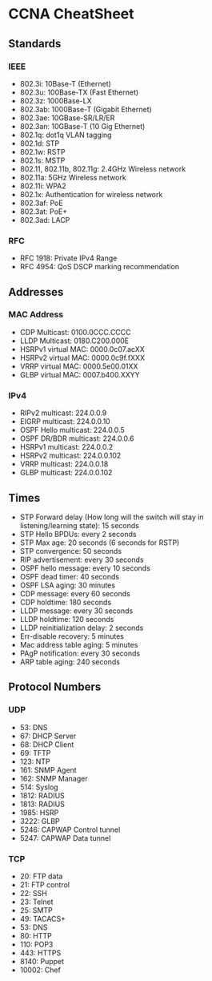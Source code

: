 # CCNA CheatSheet

## Standards

### IEEE

- 802.3i: 10Base-T (Ethernet)
- 802.3u: 100Base-TX (Fast Ethernet)
- 802.3z: 1000Base-LX
- 802.3ab: 1000Base-T (Gigabit Ethernet)
- 802.3ae: 10GBase-SR/LR/ER
- 802.3an: 10GBase-T (10 Gig Ethernet)
- 802.1q: dot1q VLAN tagging
- 802.1d: STP
- 802.1w: RSTP
- 802.1s: MSTP
- 802.11, 802.11b, 802.11g: 2.4GHz Wireless network
- 802.11a: 5GHz Wireless network
- 802.11i: WPA2
- 802.1x: Authentication for wireless network
- 802.3af: PoE
- 802.3at: PoE+
- 802.3ad: LACP

### RFC

- RFC 1918: Private IPv4 Range
- RFC 4954: QoS DSCP marking recommendation

## Addresses

### MAC Address

- CDP Multicast: 0100.0CCC.CCCC
- LLDP Multicast: 0180.C200.000E
- HSRPv1 virtual MAC: 0000.0c07.acXX
- HSRPv2 virtual MAC: 0000.0c9f.fXXX
- VRRP virtual MAC: 0000.5e00.01XX
- GLBP virtual MAC: 0007.b400.XXYY

### IPv4

- RIPv2 multicast: 224.0.0.9
- EIGRP multicast: 224.0.0.10
- OSPF Hello multicast: 224.0.0.5
- OSPF DR/BDR multicast: 224.0.0.6
- HSRPv1 multicast: 224.0.0.2
- HSRPv2 multicast: 224.0.0.102
- VRRP multicast: 224.0.0.18
- GLBP multicast: 224.0.0.102

## Times

- STP Forward delay (How long will the switch will stay in listening/learning state): 15 seconds
- STP Hello BPDUs: every 2 seconds
- STP Max age: 20 seconds (6 seconds for RSTP)
- STP convergence: 50 seconds
- RIP advertisement: every 30 seconds
- OSPF hello message: every 10 seconds
- OSPF dead timer: 40 seconds
- OSPF LSA aging: 30 minutes
- CDP message: every 60 seconds
- CDP holdtime: 180 seconds
- LLDP message: every 30 seconds
- LLDP holdtime: 120 seconds
- LLDP reinitialization delay: 2 seconds
- Err-disable recovery: 5 minutes
- Mac address table aging: 5 minutes
- PAgP notification: every 30 seconds
- ARP table aging: 240 seconds

## Protocol Numbers

### UDP

- 53: DNS
- 67: DHCP Server
- 68: DHCP Client
- 69: TFTP
- 123: NTP
- 161: SNMP Agent
- 162: SNMP Manager
- 514: Syslog
- 1812: RADIUS
- 1813: RADIUS
- 1985: HSRP
- 3222: GLBP
- 5246: CAPWAP Control tunnel
- 5247: CAPWAP Data tunnel

### TCP

- 20: FTP data
- 21: FTP control
- 22: SSH
- 23: Telnet
- 25: SMTP
- 49: TACACS+
- 53: DNS
- 80: HTTP
- 110: POP3
- 443: HTTPS
- 8140: Puppet
- 10002: Chef
